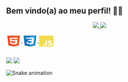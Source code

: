 ## Bem vindo(a) ao meu perfil! 👩‍💻

<div align="center">
  <a href="https://github.com/mmaricortes">
  <img height="165em" src="https://github-readme-stats.vercel.app/api?username=mmaricortes&show_icons=true&theme=dark&include_all_commits=true&count_private=false"/>
  <img height="165em" src="https://github-readme-stats.vercel.app/api/top-langs/?username=mmaricortes&layout=compact&langs_count=7&theme=dark"/>
</div>
  
<div style="display: inline_block"><br>
  <img align="center" alt="HTML" height="30" width="40" src="https://raw.githubusercontent.com/devicons/devicon/master/icons/html5/html5-original.svg">
  <img align="center" alt="CSS" height="30" width="40" src="https://raw.githubusercontent.com/devicons/devicon/master/icons/css3/css3-original.svg">
  <img align="center" alt="Js" height="30" width="40" src="https://raw.githubusercontent.com/devicons/devicon/master/icons/javascript/javascript-plain.svg">
</div>
      
##
   
<div> 
   <a href="https://www.linkedin.com/in/marianac%C3%B4rtes/" target="_blank"><img src="https://img.shields.io/badge/-LinkedIn-%230077B5?style=for-the-badge&logo=linkedin&logoColor=white" target="_blank"></a> 
  <a href = "mailto:mariana.cortes.93@gmail.com"><img src="https://img.shields.io/badge/Gmail-D14836?style=for-the-badge&logo=gmail&logoColor=white" target="_blank"></a>
</div>
 
  
![Snake animation](https://github.com/mmaricortes/mmaricortes/blob/output/github-contribution-grid-snake.svg)
